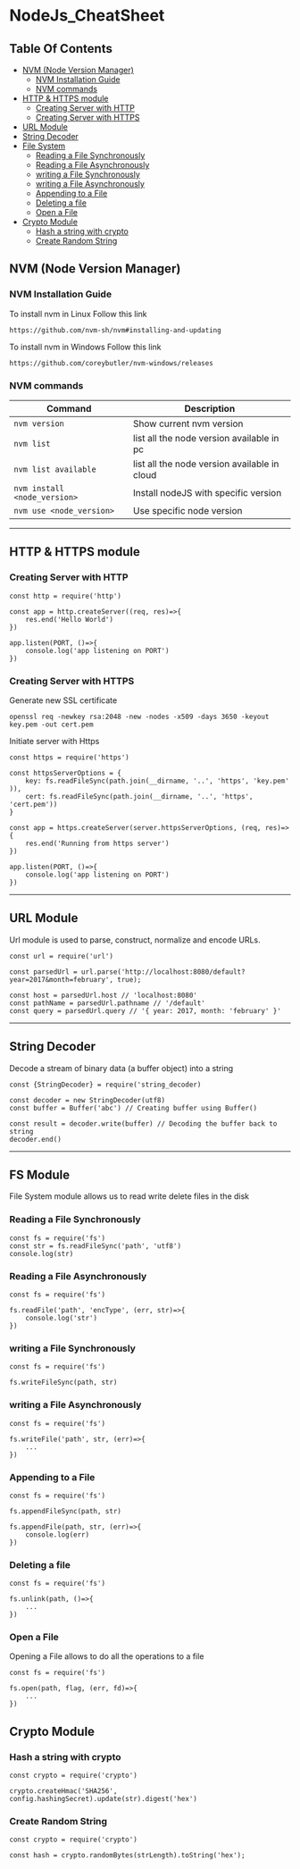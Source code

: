 # NodeJs_CheatSheet

## Table Of Contents
- [NVM (Node Version Manager)](#nvm-node-version-manager-)
    + [NVM Installation Guide](#nvm-installation-guide)
    + [NVM commands](#nvm-commands)
- [HTTP & HTTPS module](#http--https-module)
    * [Creating Server with HTTP](#creating-server-with-http)
    * [Creating Server with HTTPS](#creating-server-with-https)
- [URL Module](#url-module)
- [String Decoder](#string-decoder)
- [File System](#fs-module)
    * [Reading a File Synchronously](#reading-a-file-synchronously)
    * [Reading a File Asynchronously](#reading-a-file-asynchronously)
    * [writing a File Synchronously](#writing-a-file-synchronously)
    * [writing a File Asynchronously](#writing-a-file-asynchronously)
    * [Appending to a File](#appending-to-a-file)
    * [Deleting a file](#deleting-a-file)
    * [Open a File](#open-a-file)
- [Crypto Module](#crypto-module)
  * [Hash a string with crypto](#hash-a-string-with-crypto)
  * [Create Random String](#create-random-string)

## NVM (Node Version Manager)

### NVM Installation Guide
To install nvm in Linux Follow this link
```
https://github.com/nvm-sh/nvm#installing-and-updating
```
To install nvm in Windows Follow this link
```
https://github.com/coreybutler/nvm-windows/releases
```


### NVM commands
| Command | Description |
| ------- | ----------- |
| `nvm version` |Show current nvm version|
| `nvm list` |list all the node version available in pc|
| `nvm list available` |list all the node version available in cloud|
| `nvm install <node_version>` |Install nodeJS with specific version|
| `nvm use <node_version>` |Use specific node version|

____

## HTTP & HTTPS module

### Creating Server with HTTP
```
const http = require('http')

const app = http.createServer((req, res)=>{
    res.end('Hello World')
})

app.listen(PORT, ()=>{
    console.log('app listening on PORT')
})
```

### Creating Server with HTTPS
Generate new SSL certificate 

```
openssl req -newkey rsa:2048 -new -nodes -x509 -days 3650 -keyout key.pem -out cert.pem
```

Initiate server with Https 
```
const https = require('https')

const httpsServerOptions = {
    key: fs.readFileSync(path.join(__dirname, '..', 'https', 'key.pem' )),
    cert: fs.readFileSync(path.join(__dirname, '..', 'https', 'cert.pem'))
}

const app = https.createServer(server.httpsServerOptions, (req, res)=>{
    res.end('Running from https server')
})

app.listen(PORT, ()=>{
    console.log('app listening on PORT')
})
```

____

## URL Module
Url module is used to parse, construct, normalize and encode URLs.
```
const url = require('url')

const parsedUrl = url.parse('http://localhost:8080/default?year=2017&month=february', true);

const host = parsedUrl.host // 'localhost:8080'
const pathName = parsedUrl.pathname // '/default'
const query = parsedUrl.query // '{ year: 2017, month: 'february' }'
```
____

## String Decoder
Decode a stream of binary data (a buffer object) into a string
```
const {StringDecoder} = require('string_decoder)

const decoder = new StringDecoder(utf8)
const buffer = Buffer('abc') // Creating buffer using Buffer()

const result = decoder.write(buffer) // Decoding the buffer back to string
decoder.end()

```
_____

## FS Module
File System module allows us to read write delete files in the disk

### Reading a File Synchronously
```
const fs = require('fs')
const str = fs.readFileSync('path', 'utf8')
console.log(str)
```

### Reading a File Asynchronously
```
const fs = require('fs')

fs.readFile('path', 'encType', (err, str)=>{
    console.log('str')
})
```
### writing a File Synchronously
```
const fs = require('fs')

fs.writeFileSync(path, str)
```

### writing a File Asynchronously
```
const fs = require('fs')

fs.writeFile('path', str, (err)=>{
    ...
})
```

### Appending to a File
```
const fs = require('fs')

fs.appendFileSync(path, str)

fs.appendFile(path, str, (err)=>{
    console.log(err)
})
```

### Deleting a file
```
const fs = require('fs')

fs.unlink(path, ()=>{
    ...
})
```

### Open a File
Opening a File allows to do all the operations to a file
```
const fs = require('fs')

fs.open(path, flag, (err, fd)=>{
    ...
})
```


## Crypto Module

### Hash a string with crypto
```
const crypto = require('crypto')

crypto.createHmac('SHA256', config.hashingSecret).update(str).digest('hex')

```

### Create Random String
```
const crypto = require('crypto')

const hash = crypto.randomBytes(strLength).toString('hex');
```